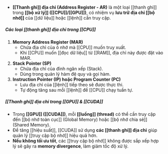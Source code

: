 - **[[Thanh ghi]] địa chỉ (Address Register - AR)** là một loại [[thanh ghi]] trong **[[bộ xử lý]] ([[CPU]]/[[GPU]])**, có nhiệm vụ **lưu trữ địa chỉ [[bộ nhớ]]** của [[dữ liệu]] hoặc [[lệnh]] cần truy cập.
##### **Các loại [[thanh ghi]] địa chỉ trong [[CPU]]**
1. **Memory Address Register (MAR)**
    - Chứa địa chỉ của ô nhớ mà [[CPU]] muốn truy xuất.
    - Khi [[CPU]] muốn [[đọc dữ liệu]] từ [[RAM]], địa chỉ này được đặt vào MAR.
2. **Stack Pointer (SP)**
    - Chứa địa chỉ của đỉnh ngăn xếp (Stack).
    - Dùng trong quản lý hàm đệ quy và gọi hàm.
3. **Instruction Pointer (IP) hoặc Program Counter (PC)**
    - Lưu địa chỉ của [[lệnh]] tiếp theo sẽ được thực thi.
    - Tự động tăng sau mỗi [[lệnh]] để [[CPU]] chạy tuần tự.
##### **[[Thanh ghi]] địa chỉ trong [[GPU]] & [[CUDA]]**
- Trong **[[GPU]] ([[CUDA]])**, mỗi **[[luồng]] (thread)** có thể cần truy cập đến [[bộ nhớ toàn cục]] (Global Memory) hoặc [[bộ nhớ chia sẻ]] (Shared Memory).
- Để tăng [[hiệu suất]], [[CUDA]] sử dụng **các [[thanh ghi]] địa chỉ** giúp quản lý [[truy cập bộ nhớ]] hiệu quả hơn.
- **Nếu không tối ưu tốt**, các [[truy cập bộ nhớ]] không được sắp xếp hợp lý sẽ gây ra **memory divergence**, làm giảm tốc độ xử lý.